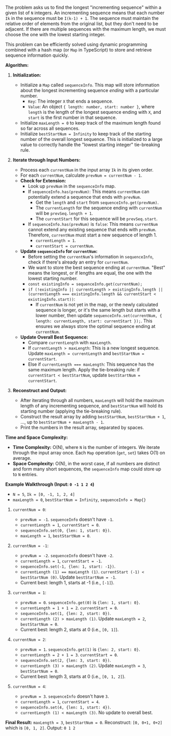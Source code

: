 The problem asks us to find the longest "incrementing sequence" within a given list of `N` integers. An incrementing sequence means that each number `Ik` in the sequence must be `I(k-1) + 1`. The sequence must maintain the relative order of elements from the original list, but they don't need to be adjacent. If there are multiple sequences with the maximum length, we must choose the one with the lowest starting integer.

This problem can be efficiently solved using dynamic programming combined with a hash map (or `Map` in TypeScript) to store and retrieve sequence information quickly.

**Algorithm:**

1.  **Initialization:**
    *   Initialize a `Map` called `sequenceInfo`. This map will store information about the longest incrementing sequence *ending* with a particular number.
        *   `Key`: The integer `X` that ends a sequence.
        *   `Value`: An object `{ length: number, start: number }`, where `length` is the length of the longest sequence ending with `X`, and `start` is the first number in that sequence.
    *   Initialize `maxLength = 0` to keep track of the maximum length found so far across all sequences.
    *   Initialize `bestStartNum = Infinity` to keep track of the starting number of the overall longest sequence. This is initialized to a large value to correctly handle the "lowest starting integer" tie-breaking rule.

2.  **Iterate through Input Numbers:**
    *   Process each `currentNum` in the input array `Ik` in its given order.
    *   For each `currentNum`, calculate `prevNum = currentNum - 1`.
    *   **Check for Extension:**
        *   Look up `prevNum` in the `sequenceInfo` map.
        *   If `sequenceInfo.has(prevNum)`: This means `currentNum` can potentially extend a sequence that ends with `prevNum`.
            *   Get the `length` and `start` from `sequenceInfo.get(prevNum)`.
            *   The `currentLength` for the sequence ending with `currentNum` will be `prevSeq.length + 1`.
            *   The `currentStart` for this sequence will be `prevSeq.start`.
        *   If `sequenceInfo.has(prevNum)` is `false`: This means `currentNum` cannot extend any existing sequence that ends with `prevNum`. Therefore, `currentNum` must start a new sequence of length 1.
            *   `currentLength = 1`.
            *   `currentStart = currentNum`.
    *   **Update `sequenceInfo` for `currentNum`:**
        *   Before setting the `currentNum`'s information in `sequenceInfo`, check if there's already an entry for `currentNum`.
        *   We want to store the best sequence ending at `currentNum`. "Best" means the longest, or if lengths are equal, the one with the lowest starting number.
        *   `const existingInfo = sequenceInfo.get(currentNum);`
        *   `if (!existingInfo || currentLength > existingInfo.length || (currentLength === existingInfo.length && currentStart < existingInfo.start))`:
            *   If `currentNum` is not yet in the map, or the newly calculated sequence is longer, or it's the same length but starts with a lower number, then update `sequenceInfo.set(currentNum, { length: currentLength, start: currentStart });`. This ensures we always store the optimal sequence ending at `currentNum`.
    *   **Update Overall Best Sequence:**
        *   Compare `currentLength` with `maxLength`.
        *   If `currentLength > maxLength`: This is a new longest sequence. Update `maxLength = currentLength` and `bestStartNum = currentStart`.
        *   Else if `currentLength === maxLength`: This sequence has the same maximum length. Apply the tie-breaking rule: if `currentStart < bestStartNum`, update `bestStartNum = currentStart`.

3.  **Reconstruct and Output:**
    *   After iterating through all numbers, `maxLength` will hold the maximum length of any incrementing sequence, and `bestStartNum` will hold its starting number (applying the tie-breaking rule).
    *   Construct the result array by adding `bestStartNum`, `bestStartNum + 1`, ..., up to `bestStartNum + maxLength - 1`.
    *   Print the numbers in the result array, separated by spaces.

**Time and Space Complexity:**

*   **Time Complexity:** O(N), where `N` is the number of integers. We iterate through the input array once. Each `Map` operation (`get`, `set`) takes O(1) on average.
*   **Space Complexity:** O(N), in the worst case, if all numbers are distinct and form many short sequences, the `sequenceInfo` map could store up to `N` entries.

**Example Walkthrough (Input: `0 -1 1 2 4`)**

*   `N = 5`, `Ik = [0, -1, 1, 2, 4]`
*   `maxLength = 0`, `bestStartNum = Infinity`, `sequenceInfo = Map{}`

1.  `currentNum = 0`:
    *   `prevNum = -1`. `sequenceInfo` doesn't have `-1`.
    *   `currentLength = 1`, `currentStart = 0`.
    *   `sequenceInfo.set(0, {len: 1, start: 0})`.
    *   `maxLength = 1`, `bestStartNum = 0`.

2.  `currentNum = -1`:
    *   `prevNum = -2`. `sequenceInfo` doesn't have `-2`.
    *   `currentLength = 1`, `currentStart = -1`.
    *   `sequenceInfo.set(-1, {len: 1, start: -1})`.
    *   `currentLength (1) == maxLength (1)`. `currentStart (-1) < bestStartNum (0)`. Update `bestStartNum = -1`.
    *   Current best: length 1, starts at -1 (i.e., `[-1]`).

3.  `currentNum = 1`:
    *   `prevNum = 0`. `sequenceInfo.get(0)` is `{len: 1, start: 0}`.
    *   `currentLength = 1 + 1 = 2`. `currentStart = 0`.
    *   `sequenceInfo.set(1, {len: 2, start: 0})`.
    *   `currentLength (2) > maxLength (1)`. Update `maxLength = 2`, `bestStartNum = 0`.
    *   Current best: length 2, starts at 0 (i.e., `[0, 1]`).

4.  `currentNum = 2`:
    *   `prevNum = 1`. `sequenceInfo.get(1)` is `{len: 2, start: 0}`.
    *   `currentLength = 2 + 1 = 3`. `currentStart = 0`.
    *   `sequenceInfo.set(2, {len: 3, start: 0})`.
    *   `currentLength (3) > maxLength (2)`. Update `maxLength = 3`, `bestStartNum = 0`.
    *   Current best: length 3, starts at 0 (i.e., `[0, 1, 2]`).

5.  `currentNum = 4`:
    *   `prevNum = 3`. `sequenceInfo` doesn't have `3`.
    *   `currentLength = 1`, `currentStart = 4`.
    *   `sequenceInfo.set(4, {len: 1, start: 4})`.
    *   `currentLength (1) < maxLength (3)`. No update to overall best.

**Final Result:**
`maxLength = 3`, `bestStartNum = 0`.
Reconstruct: `[0, 0+1, 0+2]` which is `[0, 1, 2]`.
Output: `0 1 2`